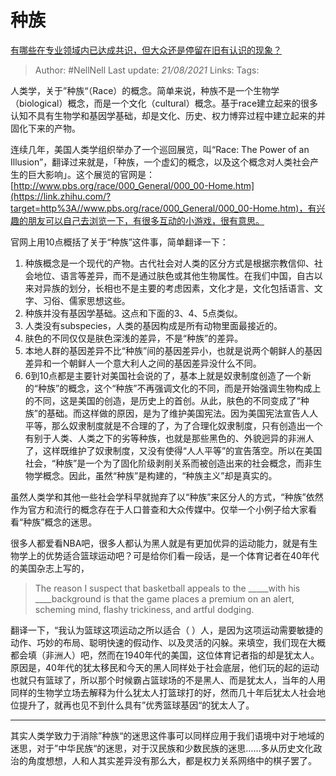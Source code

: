 # 种族
[有哪些在专业领域内已达成共识，但大众还是停留在旧有认识的现象？](https://www.zhihu.com/question/266712170/answer/318123634)

> Author: #NellNell
Last update: *21/08/2021*
Links:
Tags:

人类学，关于”种族“（Race）的概念。简单来说，种族不是一个生物学（biological）概念，而是一个文化（cultural）概念。基于race建立起来的很多认知不具有生物学和基因学基础，却是文化、历史、权力博弈过程中建立起来的并固化下来的产物。

连续几年，美国人类学组织举办了一个巡回展览，叫“Race: The Power of an Illusion”，翻译过来就是，「种族，一个虚幻的概念，以及这个概念对人类社会产生的巨大影响」。这个展览的官网是：[http://www.pbs.org/race/000_General/000_00-Home.htm](https://link.zhihu.com/?target=http%3A//www.pbs.org/race/000_General/000_00-Home.htm)，有兴趣的朋友可以自己去浏览一下，有很多互动的小游戏，很有意思。

官网上用10点概括了关于“种族”这件事，简单翻译一下：

1.  种族概念是一个现代的产物。古代社会对人类的区分方式是根据宗教信仰、社会地位、语言等差异，而不是通过肤色或其他生物属性。在我们中国，自古以来对异族的划分，长相也不是主要的考虑因素，文化才是，文化包括语言、文字、习俗、儒家思想这些。
2.  种族并没有基因学基础。这点和下面的3、4、5点类似。
3.  人类没有subspecies，人类的基因构成是所有动物里面最接近的。
4.  肤色的不同仅仅是肤色深浅的差异，不是“种族”的差异。
5.  本地人群的基因差异不比“种族”间的基因差异小，也就是说两个朝鲜人的基因差异和一个朝鲜人一个意大利人之间的基因差异没什么不同。
6.  6到10点都是主要针对美国社会说的了，基本上就是奴隶制度创造了一个新的“种族”的概念，这个“种族”不再强调文化的不同，而是开始强调生物构成上的不同，这是美国的创造，是历史上的首创。从此，肤色的不同变成了“种族”的基础。而这样做的原因，是为了维护美国宪法。因为美国宪法宣告人人平等，那么奴隶制度就是不合理的了，为了合理化奴隶制度，只有创造出一个有别于人类、人类之下的劣等种族，也就是那些黑色的、外貌迥异的非洲人了，这样既维护了奴隶制度，又没有使得“人人平等”的宣告落空。所以在美国社会，“种族”是一个为了固化阶级剥削关系而被创造出来的社会概念，而非生物学概念。因此，虽然“种族”是构建的，“种族主义”却是真实的。

虽然人类学和其他一些社会学科早就抛弃了以“种族”来区分人的方式，“种族”依然作为官方和流行的概念存在于人口普查和大众传媒中。仅举一个小例子给大家看看“种族”概念的迷思。

很多人都爱看NBA吧，很多人都认为黑人就是有更加优异的运动能力，就是有生物学上的优势适合篮球运动吧？可是给你们看一段话，是一个体育记者在40年代的美国杂志上写的，

> The reason I suspect that basketball appeals to the _____with his ____background is that the game places a premium on an alert, scheming mind, flashy trickiness, and artful dodging.

翻译一下，“我认为篮球这项运动之所以适合（ ）人，是因为这项运动需要敏捷的动作、巧妙的布局、聪明快速的假动作、以及灵活的闪躲。来填空，我们现在大概都会填（非洲人）吧，然而在1940年代的美国，这位体育记者指的却是犹太人。原因是，40年代的犹太移民和今天的黑人同样处于社会底层，他们玩的起的运动也就只有篮球了，所以那个时候霸占篮球场的不是黑人、而是犹太人，当年的人用同样的生物学立场去解释为什么犹太人打篮球打的好，然而几十年后犹太人社会地位提升了，就再也见不到什么具有”优秀篮球基因“的犹太人了。

---

其实人类学致力于消除”种族“的迷思这件事可以同样应用于我们语境中对于地域的迷思，对于”中华民族“的迷思，对于汉民族和少数民族的迷思……多从历史文化政治的角度想想，人和人其实差异没有那么大，都是权力关系网络中的棋子罢了。

